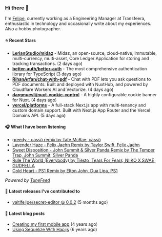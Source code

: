 ### Hi there 👋

I'm [Felipe](https://felipevm.com), currently working as a Engineering Manager at Transfeera, enthusiastic in technology and occasionally write about my experiences. Also a hobby photographer.

#### ⭐ Recent Stars
- **[LerianStudio/midaz](https://github.com/LerianStudio/midaz)** - Midaz, an open-source, cloud-native, immutable, multi-currency, multi-asset, Core Ledger Application for storing and tracking transactions.  (2 days ago)
- **[better-auth/better-auth](https://github.com/better-auth/better-auth)** - The most comprehensive authentication library for TypeScript (3 days ago)
- **[RihanArfan/chat-with-pdf](https://github.com/RihanArfan/chat-with-pdf)** - Chat with PDF lets you ask questions to PDF documents. Built and deployed with NuxtHub, and powered by Cloudflare Workers AI and Vectorize. (4 days ago)
- **[dargmuesli/nuxt-cookie-control](https://github.com/dargmuesli/nuxt-cookie-control)** - A highly configurable cookie banner for Nuxt. (4 days ago)
- **[vercel/platforms](https://github.com/vercel/platforms)** - A full-stack Next.js app with multi-tenancy and custom domain support. Built with Next.js App Router and the Vercel Domains API. (5 days ago)

#### 🎧 What I have been listening
- [greedy - cassö remix by Tate McRae, cassö](https://open.spotify.com/track/4MhxagNeAqtTdy9ht8tQo5)
- [Lavender Haze - Felix Jaehn Remix by Taylor Swift, Felix Jaehn](https://open.spotify.com/track/2M4tVhRXucLE9M3STv21Yi)
- [Sweet Disposition - John Summit &amp; Silver Panda Remix by The Temper Trap, John Summit, Silver Panda](https://open.spotify.com/track/6rGf5AsEaVskU0pO2ewcUL)
- [Rule The World (Everybody) by Tiësto, Tears For Fears, NIIKO X SWAE, GUDFELLA](https://open.spotify.com/track/2f2dRxjiUOoV5qhZFbnVO6)
- [Cold Heart - PS1 Remix by Elton John, Dua Lipa, PS1](https://open.spotify.com/track/5hw7bUv7NtrsepLROgIxLl)

_Powered by [TuneFeed](https://tunefeed.app?ref=valtlfelipe-gh-profile)_ 

#### 🚀 Latest releases I've contributed to


- [valtlfelipe/secret-editor @ 0.0.2](https://github.com/valtlfelipe/secret-editor/releases/tag/0.0.2) (5 months ago)

#### 📄 Latest blog posts
- [Creating my first mobile app](https://felipevm.com/posts/creating-my-first-mobile-app/) (4 years ago)
- [Using Sequelize With Hapijs](https://felipevm.com/posts/using-sequelize-with-hapijs/) (6 years ago)
